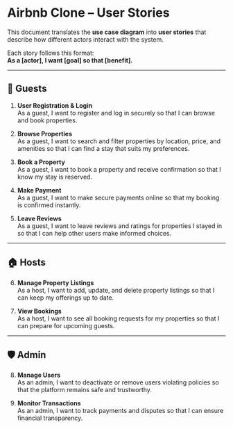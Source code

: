 # Airbnb Clone – User Stories

This document translates the **use case diagram** into **user stories** that describe how different actors interact with the system.

Each story follows this format:  
**As a [actor], I want [goal] so that [benefit].**

---

## 👤 Guests

1. **User Registration & Login**  
   As a guest, I want to register and log in securely so that I can browse and book properties.

2. **Browse Properties**  
   As a guest, I want to search and filter properties by location, price, and amenities so that I can find a stay that suits my preferences.

3. **Book a Property**  
   As a guest, I want to book a property and receive confirmation so that I know my stay is reserved.

4. **Make Payment**  
   As a guest, I want to make secure payments online so that my booking is confirmed instantly.

5. **Leave Reviews**  
   As a guest, I want to leave reviews and ratings for properties I stayed in so that I can help other users make informed choices.

---

## 🏠 Hosts

6. **Manage Property Listings**  
   As a host, I want to add, update, and delete property listings so that I can keep my offerings up to date.

7. **View Bookings**  
   As a host, I want to see all booking requests for my properties so that I can prepare for upcoming guests.

---

## 🛡️ Admin

8. **Manage Users**  
   As an admin, I want to deactivate or remove users violating policies so that the platform remains safe and trustworthy.

9. **Monitor Transactions**  
   As an admin, I want to track payments and disputes so that I can ensure financial transparency.
